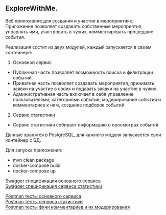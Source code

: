 ## ExploreWithMe.

Веб приложение для создания и участия в мероприятиях.  
Приложение позволяет создавать собственные мероприятия, управлять ими, участвовать в чужих, комментировать прошедшие события.  

Реализация состит из двух модулей, каждый запускается в своем контейнере:
1. Основной сервис
- Публичная часть позволяет возможность поиска и фильтрации событий.
- Приватная часть позволяет создавать мероприятия, принимать заявки на участие в своих и подавать заявки на участие в чужих.
- Административная часть включает в себя управление пользователями, категориями событий, модерирование событий и комментариев к ним, создание подборок событий.
2. Сервис статистики
- Сервис статистики собирает информацию о просмотрах событий

Данные хранятся в PostgreSQL, для кажного модуля запускается свои контейнер с БД.

Для запуска приложения:
- mvn clean package
- docker-compose build
- docker-compose up
  
[Swagger спецификация основного сервиса](https://github.com/MaxxMurygin/java-explore-with-me/blob/main/ewm-main-service-spec.json)  
[Swagger спецификация сервиса статистики](https://github.com/MaxxMurygin/java-explore-with-me/blob/main/ewm-stats-service-spec.json)

[Postman тесты основного сервиса](https://github.com/MaxxMurygin/java-explore-with-me/blob/main/postman/ewm-main-service.json)  
[Postman тесты сервиса статистики](https://github.com/MaxxMurygin/java-explore-with-me/blob/main/postman/ewm-stat-service.json)  
[Postman тесты фичи комментариев и их модерирования](https://github.com/MaxxMurygin/java-explore-with-me/blob/main/postman/feature.json)  
